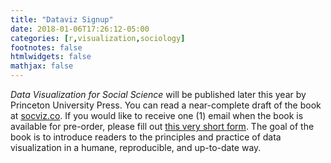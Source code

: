 ```yaml
---
title: "Dataviz Signup"
date: 2018-01-06T17:26:12-05:00
categories: [r,visualization,sociology]
footnotes: false
htmlwidgets: false
mathjax: false
---
```


_Data Visualization for Social Science_ will be published later this year by Princeton University Press. You can read a near-complete draft of the book at [socviz.co](http://socviz.co). If you would like to receive one (1) email when the book is available for pre-order, please fill out [this very short form](https://docs.google.com/forms/d/1R3LnCup54zhgmC0YA_fXNQlIjL37_Yn9T_Ulp3OZib0 "a very short form"). The goal of the book is to introduce readers to the principles and practice of data visualization in a humane, reproducible, and up-to-date way. 
